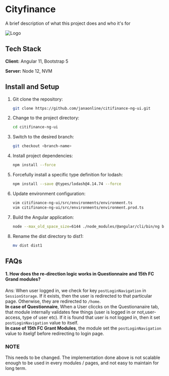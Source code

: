 # Cityfinance

A brief description of what this project does and who it's for

![Logo](https://cityfinance.in/assets/M%20FIGMA/city-finance-ranking.png)

## Tech Stack

**Client:** Angular 11, Bootstrap 5

**Server:** Node 12, NVM

## Install and Setup

1. Git clone the repository:

   ```bash
   git clone https://github.com/janaonline/citifinance-ng-ui.git
   ```

2. Change to the project directory:

   ```bash
   cd citifinance-ng-ui
   ```

3. Switch to the desired branch:

   ```bash
   git checkout <branch-name>
   ```

4. Install project dependencies:

   ```bash
   npm install --force
   ```

5. Forcefully install a specific type definition for lodash:

   ```bash
   npm install --save @types/lodash@4.14.74 --force
   ```

6. Update environment configuration:

   ```bash
   vim citifinance-ng-ui/src/environments/environment.ts
   vim citifinance-ng-ui/src/environments/environment.prod.ts
   ```

7. Build the Angular application:
   ```bash
   node --max_old_space_size=6144 ./node_modules/@angular/cli/bin/ng build --prod
   ```
8. Rename the dist directory to dist1:
   ```bash
   mv dist dist1
   ```

## FAQs

#### 1. How does the re-direction logic works in Questionnaire and 15th FC Grand modules?

Ans: When user logged in, we check for key `postLoginNavigation` in `SessionStorage`. If it exists, then
the user is redirected to that particular page. Otherwise, they are redirected to `/home`.  
 **In case of Questionnaire**, When a User cliccks on the Questionanaire tab, that module internally validates few things (user is logged in or not,user-access, type of user etc). If it is found that user is not logged in, then it set `postLoginNavigation` value to itself.  
 **In case of 15th FC Grant Modules**, the module set the `postLoginNavigation` value to itselgf before redirecting to login page.

### NOTE

This needs to be changed. The implementation done above is not scalable enough to be used in every modules / pages, and not easy to maintain for long term.
